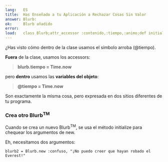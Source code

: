 ```yaml
---
lang:   ES
title:  Has Enseñado a tu Aplicación a Rechazar Cosas Sin Valor
answer: Blurb:
ok:     Blurb añadido
error:
load:   class Blurb;attr_accessor :contenido,:tiempo,:animo;def initialize(animo, contenido="");@tiempo=Time.now;@contenido=contenido[0..39];@animo=animo;end;end;blurb1=Blurb.new(:enfermo,"¡El Everest ha sido robado!")
---
```


¿Has visto cómo dentro de la clase usamos el símbolo arroba (@tiempo).

__Fuera__ de la clase, usamos los accessors:

> __blurb.tiempo = Time.now__

pero __dentro__ usamos las __variables del objeto__:

> __@tiempo = Time.now__

Son exactamente la misma cosa, pero expresada en dos sitios diferentes de tu programa.

### Crea otro Blurb<sup>TM</sup>
Cuando se crea un nuevo Blurb<sup>TM</sup>, se usa el método initialize para chequear los argumentos de new.

Eh, necesitamos dos argumentos:

    blurb2 = Blurb.new :confuso, "¡No puedo creer que hayan robado el Everest!"
